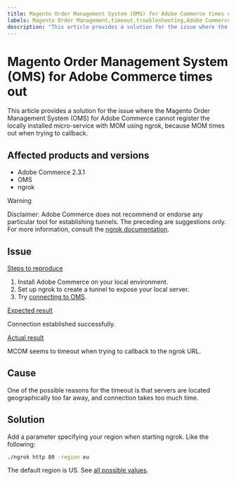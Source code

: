 ```yaml
---
title: Magento Order Management System (OMS) for Adobe Commerce times out
labels: Magento Order Management,timeout,troubleshooting,Adobe Commerce,OMS,ngrok,cloud infrastructure,on-premises
description: "This article provides a solution for the issue where the Magento Order Management System (OMS) for Adobe Commerce cannot register the locally installed micro-service with MOM using ngrok, because MOM times out when trying to callback."
---
```


# Magento Order Management System (OMS) for Adobe Commerce times out

This article provides a solution for the issue where the Magento Order Management System (OMS) for Adobe Commerce cannot register the locally installed micro-service with MOM using ngrok, because MOM times out when trying to callback.

## Affected products and versions

* Adobe Commerce 2.3.1
* OMS
* ngrok

>[!WARNING]
>
>Disclaimer: Adobe Commerce does not recommend or endorse any particular tool for establishing tunnels. The preceding are suggestions only. For more information, consult the [ngrok documentation](https://ngrok.com/docs).

## Issue

 <u>Steps to reproduce</u>

1. Install Adobe Commerce on your local environment.
1. Set up ngrok to create a tunnel to expose your local server.
1. Try [connecting to OMS](https://omsdocs.magento.com/en/integration/connector/setup-tutorial/).

 <u>Expected result</u>

Connection established successfully.

 <u>Actual result</u>

MCOM seems to timeout when trying to callback to the ngrok URL.

## Cause

One of the possible reasons for the timeout is that servers are located geographically too far away, and connection takes too much time.

## Solution

Add a parameter specifying your region when starting ngrok. Like the following:

```bash
./ngrok http 80 -region eu
```

The default region is US. See [all possible values](https://ngrok.com/docs#config_region).